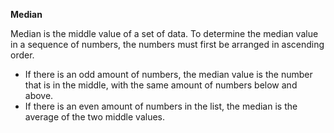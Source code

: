 **Median**

Median is the middle value of a set of data. To determine the median value in a sequence of numbers, the numbers must first be arranged in ascending order.

* If there is an odd amount of numbers, the median value is the number that is in the middle, with the same amount of numbers below and above.
* If there is an even amount of numbers in the list, the median is the average of the two middle values.
